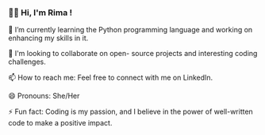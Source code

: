 ###          👋🏻 Hi, I'm Rima !


 🌱 I’m currently learning the Python programming language and working on enhancing my skills in it. 
 
 👯 I'm looking to collaborate on open- source projects and interesting coding challenges.

 📫 How to reach me: Feel free to connect with me on LinkedIn.
 
 😄 Pronouns: She/Her
 
 ⚡ Fun fact: Coding is my passion, and I believe in the power of well-written code to make a positive impact.

